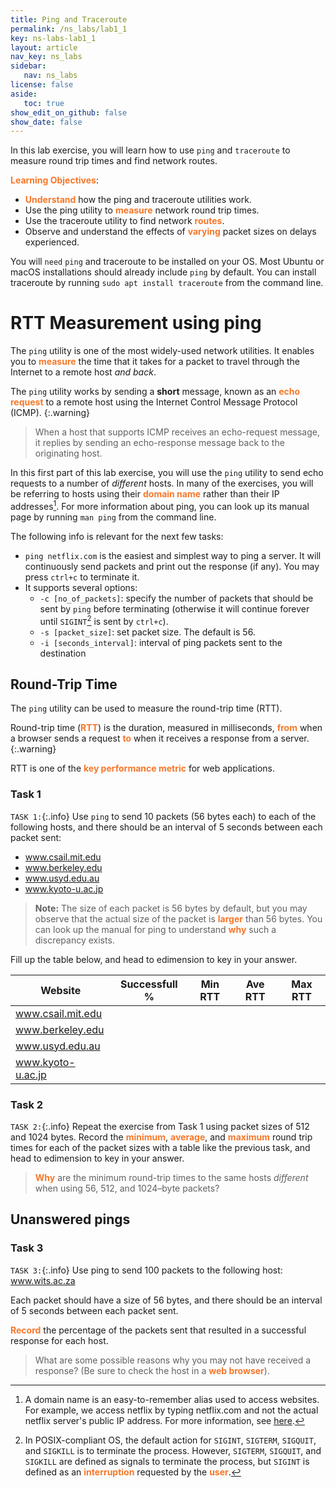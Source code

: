 ```yaml
---
title: Ping and Traceroute
permalink: /ns_labs/lab1_1
key: ns-labs-lab1_1
layout: article
nav_key: ns_labs
sidebar:
   nav: ns_labs
license: false
aside:
   toc: true
show_edit_on_github: false
show_date: false
---
```


In this lab exercise, you will learn how to use `ping` and `traceroute` to measure round trip times and find network routes.

<span style="color:#f77729;"><b>Learning Objectives</b></span>:
* <span style="color:#f77729;"><b>Understand</b></span> how the ping and traceroute utilities work.
* Use the ping utility to <span style="color:#f77729;"><b>measure</b></span> network round trip times.
* Use the traceroute utility to find network <span style="color:#f77729;"><b>routes</b></span>.
* Observe and understand the effects of <span style="color:#f77729;"><b>varying</b></span> packet sizes on delays experienced.

You will `need` `ping` and traceroute to be installed on your OS. Most Ubuntu or macOS installations should already include `ping` by default. You can install traceroute by running `sudo apt install traceroute` from the command line.

# RTT Measurement using ping

The `ping` utility is one of the most widely-used network utilities. It enables you to <span style="color:#f77729;"><b>measure</b></span> the time that it takes for a packet to travel through the Internet to a remote host *and back*.

The `ping` utility works by sending a **short** message, known as an <span style="color:#f77729;"><b>echo request</b></span> to a remote host using the Internet Control Message Protocol (ICMP). 
{:.warning}

> When a host that supports ICMP receives an echo-request message, it replies by sending an echo-response message back to the originating host.

In this first part of this lab exercise, you will use the `ping` utility to send echo requests to a number of *different* hosts. In many of the exercises, you will be referring to hosts using their <span style="color:#f77729;"><b>domain name</b></span> rather than their IP addresses[^1]. For more information about ping, you can look up its manual page by running `man ping` from the command line.

The following info is relevant for the next few tasks:
* `ping netflix.com` is the easiest and simplest way to ping a server. It will continuously send packets and print out the response (if any). You may press `ctrl+c` to terminate it. 
* It supports several options:
  * `-c [no_of_packets]`: specify the number of packets that should be sent by `ping` before terminating (otherwise it will continue forever until `SIGINT`[^2] is sent by `ctrl+c`).
  * `-s [packet_size]`: set packet size. The default is 56.
  * `-i [seconds_interval]`: interval of ping packets sent to the destination

## Round-Trip Time
The `ping` utility can be used to measure the round-trip time (RTT).

Round-trip time (<span style="color:#f77729;"><b>RTT</b></span>) is the duration, measured in milliseconds, <span style="color:#f77729;"><b>from</b></span> when a browser sends a request <span style="color:#f77729;"><b>to</b></span> when it receives a response from a server. 
{:.warning}

RTT is one of the <span style="color:#f77729;"><b>key performance metric</b></span> for web applications.

### Task 1 
`TASK 1:`{:.info} Use `ping` to send 10 packets (56 bytes each) to each of the following hosts, and there should be an interval of 5 seconds between each packet sent:
* www.csail.mit.edu
* www.berkeley.edu
* www.usyd.edu.au
* www.kyoto-u.ac.jp

> **Note:** The size of each packet is 56 bytes by default, but you may observe that the actual size of the packet is <span style="color:#f77729;"><b>larger</b></span> than 56 bytes. You can look up the manual for ping to understand <span style="color:#f77729;"><b>why</b></span> such a discrepancy exists.

Fill up the table below, and head to edimension to key in your answer.

Website | Successfull %| Min RTT | Ave RTT | Max RTT
---------|----------|---------|----------|---------
 www.csail.mit.edu |  |  |  | 
 www.berkeley.edu |  |  |  | 
 www.usyd.edu.au |  |  |  | 
 www.kyoto-u.ac.jp |  |  |  | 
 
### Task 2 
`TASK 2:`{:.info} Repeat the exercise from Task 1 using packet sizes of 512 and 1024 bytes. Record the <span style="color:#f77729;"><b>minimum</b></span>, <span style="color:#f77729;"><b>average</b></span>, and <span style="color:#f77729;"><b>maximum</b></span> round trip times for each of the packet sizes with a table like the previous task, and head to edimension to key in your answer.

> <span style="color:#f77729;"><b>Why</b></span> are the minimum round-trip times to the same hosts *different* when using 56, 512, and 1024–byte packets?

## Unanswered pings
### Task 3 
`TASK 3:`{:.info} Use ping to send 100 packets to the following host: www.wits.ac.za 

Each packet should have a size of 56 bytes, and there should be an interval of 5 seconds between each packet sent.

<span style="color:#f77729;"><b>Record</b></span> the percentage of the packets sent that resulted in a successful response for each host. 

> What are some possible reasons why you may not have received a response? (Be sure to check the host in a <span style="color:#f77729;"><b>web browser</b></span>).








[^1]:
      A domain name is an easy-to-remember alias used to access websites. For example, we access netflix by typing netflix.com and not the actual netflix server's public IP address. For more information, see [here](https://www.cloudflare.com/en-gb/learning/dns/glossary/what-is-a-domain-name/).

[^2]:
      In POSIX-compliant OS, the default action for `SIGINT`, `SIGTERM`, `SIGQUIT`, and `SIGKILL` is to terminate the process. However, `SIGTERM`, `SIGQUIT`, and `SIGKILL` are defined as signals to terminate the process, but `SIGINT` is defined as an <span style="color:#f77729;"><b>interruption</b></span> requested by the <span style="color:#f77729;"><b>user</b></span>.

